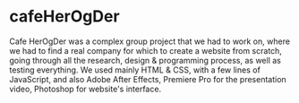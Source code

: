 # cafeHerOgDer

Cafe HerOgDer was a complex group project that we had to work on, where we had to find a real company
for which to create a website from scratch, going through all the research, design & programming process,
as well as testing everything. We used mainly HTML & CSS, with a few lines of JavaScript, and also Adobe
After Effects, Premiere Pro for the presentation video, Photoshop for website's interface.
